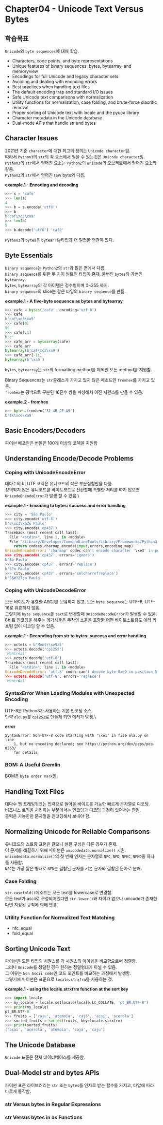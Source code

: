# Chapter04 - Unicode Text Versus Bytes

## 학습목표
`Unicode`와 `byte sequences`에 대해 학습.
* Characters, code points, and byte representations
* Unique features of binary sequences: bytes, bytearray, and memoryview
* Encodings for full Unicode and legacy character sets
* Avoiding and dealing with encoding errors
* Best practices when handling text files
* The default encoding trap and standard I/O issues
* Safe Unicode text comparisons with normalization
* Utility functions for normalization, case folding, and brute-force diacritic removal
* Proper sorting of Unicode text with locale and the pyuca library
* Character metadata in the Unicode database
* Dual-mode APIs that handle str and bytes

## Character Issues
2021년 기준 `character`에 대한 최고의 정의는 `Unicode character`임.\
따라서 `Python3`의 `str`의 각 요소에서 얻을 수 있는것은 `Unicode character`임.\
`Python3`의 `str`에서 얻어진 요소는 `Python2`의 `unicode`의 오브젝트에서 얻어진 요소와 같음.\
`Python2`의 `str`에서 얻어진 raw byte와 다름.

**example.1 - Encoding and decoding**
```python
>>> s = 'café'
>>> len(s)
4
>>> b = s.encode('utf8')
>>> b
b'caf\xc3\xa9'
>>> len(b)
5
>>> b.decode('utf8') 'café'
```

`Python3`의 `bytes`은 `bytearray`타입과 더 밀접한 연관이 있다.

## Byte Essentials
`binary sequence`는 `Python2`의 `str`과 많은 면에서 다름.\
`binary sequence`를 위한 두 가지 빌트인 타입이 존재, 불변인 `bytes`와 가변인 `bytearray`.\
`bytes`, `bytearray`의 각 아이템은 정수형이며 0~255 까지.\
`binary sequence`의 slice는 같은 타입의 `binary sequence`를 만듦.

**example.1 - A five-byte sequence as bytes and bytearray**
```python
>>> cafe = bytes('café', encoding='utf_8')
>>> cafe
b'caf\xc3\xa9'
>>> cafe[0]
99
>>> cafe[:1]
b'c'
>>> cafe_arr = bytearray(cafe)
>>> cafe_arr
bytearray(b'caf\xc3\xa9')
>>> cafe_arr[-1:]
bytearray(b'\xa9')
```

`bytes`, `bytearray`는 `str`의 formatting method를 제외한 모든 method를 지원함.

Binary Sequences는 `str`클래스가 가지고 있지 않은 메소드인 `fromhex`를 가지고 있음.\
`fromhex`는 공백으로 구분된 16진수 쌍을 파싱해서 이진 시퀀스를 만들 수 있음.

**example.2 - fromhex**
```python
>>> bytes.fromhex('31 4B CE A9')
b'1K\xce\xa9'
```

## Basic Encoders/Decoders
파이썬 배포판은 번들은 100개 이상의 코덱을 지원함

## Understanding Encode/Decode Problems
### Coping with UnicodeEncodeError
대다수의 비 UTF 코덱은 유니코드의 작은 부분집합만을 다룸.\
정의되지 않은 유니코드를 바이트코드로 전환할때 특별한 처리를 하지 않으면 `UnicodeEncodeError`가 발생 할 수 있음.\

**example.1 - Encoding to bytes: success and error handling**
```python
>>> city = 'São Paulo'
>>> city.encode('utf-8')
b'S\xc3\xa3o Paulo'
>>> city.encode('cp437')
Traceback (most recent call last):
  File "<stdin>", line 1, in <module>
  File "/Library/Developer/CommandLineTools/Library/Frameworks/Python3.framework/Versions/3.8/lib/python3.8/encodings/cp437.py", line 12, in encode
    return codecs.charmap_encode(input,errors,encoding_map)
UnicodeEncodeError: 'charmap' codec can't encode character '\xe3' in position 1: character maps to <undefined>
>>> city.encode('cp437', errors='ignore')
b'So Paulo'
>>> city.encode('cp437', errors='replace')
b'S?o Paulo'
>>> city.encode('cp437', errors='xmlcharrefreplace')
b'S&#227;o Paulo'
```

### Coping with UnicodeDecodeError
모든 바이트가 유효한 ASCII를 보유하지 않고, 모든 `byte sequence`는 UTF-8, UTF-16로 유효하지 않음.\
그렇기에 `byte sequence`를 `text`로 변경할때 `UnicodeDecodeError`가 발생할 수 있음.\
8비트 인코딩을 해주는 레거사들은 무작의 소음을 포함한 어떤 바이트스트림도 에러 리포팅 없이 디코딩 할 수 있음.

**example.1 - Deconding from str to bytes: success and error handling**
```python
>>> octets = b'Montr\xe9al'
>>> octets.decode('cp1252')
'Montréal'
>>> octets.decode('utf-8')
Traceback (most recent call last):
  File "<stdin>", line 1, in <module>
UnicodeDecodeError: 'utf-8' codec can't decode byte 0xe9 in position 5: invalid continuation byte
>>> octets.decode('utf-8', errors='replace')
'Montr�al'
```

### SyntaxError When Loading Modules with Unexpected Encoding
UTF-8은 Python3가 사용하는 기본 인코딩 소스.\
만약 `old.py`를 `cp1252`로 만들게 되면 에러가 발생.\

**error**
```
SyntaxError: Non-UTF-8 code starting with '\xe1' in file ola.py on line
	1, but no encoding declared; see https://python.org/dev/peps/pep-0263/
	for details
```

### BOM: A Useful Gremlin
BOM은 `byte order mark`임.

## Handling Text Files
대다수 웹 프레임워크는 입력으로 들어온 바이트를 가능한 빠르게 문자열로 디코딩.\
비즈니스 로직을 처리하는 부분에서는 인코딩과 디코딩 과정이 있어서는 안됨.\
출력은 가능한한 문자열을 인코딩해서 보내야 함.

## Normalizing Unicode for Reliable Comparisons
유니코드의 스트링 표현은 같으나 실질 구성은 다른 경우가 존재.\
이 문제를 해결하기 위해 파이썬은 `unicodedata.normalize()` 지원.\
`unicodedata.normalize()`의 첫 번째 인자는 문자열로 `NFC`, `NFD`, `NFKC`, `NFKD`중 하나를 사용함.\
`NFC`는 가장 짧은 형태로 `NFD`는 결합된 문자를 기본 문자와 결합된 문자로 분해.

### Case Folding
`str.casefold()`메소드는 모든 text를 lowercase로 변경함.\
모든 text가 ascii로 구성되어있다면 `str.lower()`와 차이가 없으나 unicode가 존재한다면 지정된 규칙에 의해 변경.

### Utility Function for Normalized Text Matching
* nfc_equal
* fold_equal

## Sorting Unicode Text
파이썬은 모든 타입의 시퀀스를 각 시퀀스의 아이템을 비교함으로써 정렬함.\
그러나 `Unicode`를 정렬한 경우 원하는 정렬형태가 아닐 수 있음.\
그 이유는 `Non Ascii code`인 코드 포인트를 비교하는 과정에서 발생함. \
그렇기에 파이썬은 표준으로 `locale.strxfrm`를 사용하는 것.

**example.1 - using the locale.strxfrm function at the sort key**
```python
>>> import locale
>>> my_locale = locale.setlocale(locale.LC_COLLATE, 'pt_BR.UTF-8')
>>> print(my_locale)
pt_BR.UTF-8
>>> fruits = ['caju', 'atemoia', 'cajá', 'açaí', 'acerola']
>>> sorted_fruits = sorted(fruits, key=locale.strxfrm)
>>> print(sorted_fruits)
['açaí', 'acerola', 'atemoia', 'cajá', 'caju']
```

## The Unicode Database
`Unicode` 표준은 전체 데이터베이스를 제공함.

## Dual-Model str and bytes APIs
파이썬 표준 라이브러리는 `str` 또는 `bytes`를 인자로 받는 함수를 가지고, 타압에 따라 다르게 동작함.

### str Versus bytes in Regular Expressions

### str Versus bytes in os Functions